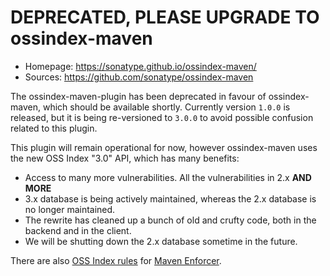 DEPRECATED, PLEASE UPGRADE TO ossindex-maven
==========================================================

* Homepage: https://sonatype.github.io/ossindex-maven/
* Sources: https://github.com/sonatype/ossindex-maven

The ossindex-maven-plugin has been deprecated in favour of ossindex-maven, which
should be available shortly. Currently version `1.0.0` is released, but it is being
re-versioned to `3.0.0` to avoid possible confusion related to this plugin.

This plugin will remain operational for now, however ossindex-maven uses
the new OSS Index "3.0" API, which has many benefits:

* Access to many more vulnerabilities. All the vulnerabilities in 2.x
  **AND MORE**
* 3.x database is being actively maintained, whereas the 2.x database
  is no longer maintained.
* The rewrite has cleaned up a bunch of old and crufty code, both in the
  backend and in the client.
* We will be shutting down the 2.x database sometime in the future.

There are also [OSS Index rules](https://sonatype.github.io/ossindex-maven/enforcer-rules/)
for [Maven Enforcer](https://maven.apache.org/enforcer/maven-enforcer-plugin/).
